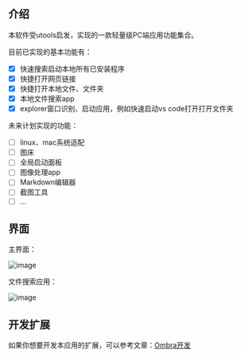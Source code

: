 ## 介绍

本软件受utools启发，实现的一款轻量级PC端应用功能集合。

目前已实现的基本功能有：

- [x] 快速搜索启动本地所有已安装程序
- [x] 快捷打开网页链接
- [x] 快捷打开本地文件、文件夹
- [x] 本地文件搜索app
- [x] explorer窗口识别、启动应用，例如快速启动vs code打开打开文件夹

未来计划实现的功能：

- [ ] linux、mac系统适配
- [ ] 图床
- [ ] 全局启动面板
- [ ] 图像处理app
- [ ] Markdown编辑器
- [ ] 截图工具
- [ ] ...

## 界面

主界面：

![image](https://github.com/ys928/Ombra/assets/80371119/cc677a63-9f01-48d8-a284-4ebe870d7ce1)

文件搜索应用：

![image](https://github.com/ys928/Ombra/assets/80371119/90438ce9-c6a8-4c34-a87c-dbd424ffc7e9)


## 开发扩展

如果你想要开发本应用的扩展，可以参考文章：[Ombra开发](https://www.kucoding.com/article/222.html)
